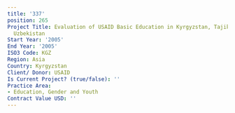 ```yaml
---
title: '337'
position: 265
Project Title: Evaluation of USAID Basic Education in Kyrgyzstan, Tajikistan, and
  Uzbekistan
Start Year: '2005'
End Year: '2005'
ISO3 Code: KGZ
Region: Asia
Country: Kyrgyzstan
Client/ Donor: USAID
Is Current Project? (true/false): ''
Practice Area:
- Education, Gender and Youth
Contract Value USD: ''
---
```


